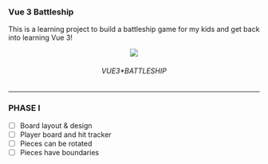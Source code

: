 ### Vue 3 Battleship

This is a learning project to build a battleship game for my kids and get back into learning Vue 3!

<div align="center">
<img src="https://www.pngkey.com/png/full/242-2420677_battleship-logo-png.png"/>
 <br/><h6>VUE3*BATTLESHIP</h6>
 </div>

---

### PHASE I

- [ ] Board layout & design
- [ ] Player board and hit tracker
- [ ] Pieces can be rotated
- [ ] Pieces have boundaries
